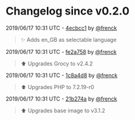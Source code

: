 # Changelog since v0.2.0

2019/06/17 10:31 UTC - [4ecbcc1](https://github.com/hassio-addons/addon-grocy/commit/4ecbcc1ff910dc33d8bc509010998650dc6e3fe6) by [@frenck](https://github.com/frenck)
> :sparkles: Adds en_GB as selectable language 

2019/06/17 10:31 UTC - [fe2a758](https://github.com/hassio-addons/addon-grocy/commit/fe2a758e0595bda666932d3caf056830c554723e) by [@frenck](https://github.com/frenck)
> :arrow_up: Upgrades Grocy to v2.4.2 

2019/06/17 10:31 UTC - [1c8a4d8](https://github.com/hassio-addons/addon-grocy/commit/1c8a4d8ce17be7db48a4209b4589b3cd2e7c6097) by [@frenck](https://github.com/frenck)
> :arrow_up: Upgrades PHP to 7.2.19-r0 

2019/06/17 10:31 UTC - [21b274a](https://github.com/hassio-addons/addon-grocy/commit/21b274a57198de97e48f56b99244399dcfb6a86f) by [@frenck](https://github.com/frenck)
> :arrow_up: Upgrades base image to v3.1.2 

